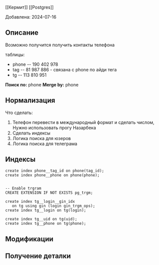   [[Кермит]]
[[Postgres]]

Добавлена: 2024-07-16

## Описание

Возможно получится получить контакты телефона

таблицы:
- phone -- 190 402 978
- tag -- 81 987 886 - связана с  phone по айди тега
- tg -- 113 810 951




**Поиск по:**  phone
**Merge by:**  phone


## Нормализация

Что сделать:
1. Телефон перевести в международный формат и сделать числом, Нужно использовать прогу Назарбека
2. Сделать индексы
3. Логика поиска для юзеров
4. Логика поиска для телеграма
## Индексы

```
create index phone__tag_id on phone(tag_id);  
create index phone__phone on phone(phone);  
  
  
-- Enable trgram  
CREATE EXTENSION IF NOT EXISTS pg_trgm;  
  
create index tg__login__gin_idx  
   on tg using gin (login gin_trgm_ops);  
create index tg__login on tg(login);  
  
create index tg__uid on tg(uid);  
create index tg__phone on tg(phone);
```

## Модификации


## Получение деталки

```

```



